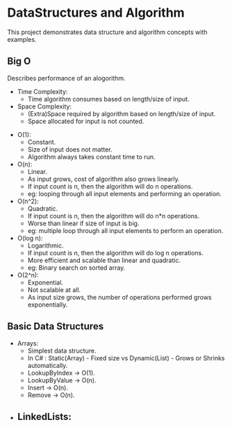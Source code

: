 # DataStructures and Algorithm
This project demonstrates data structure and algorithm concepts with examples.

## Big O
Describes performance of an alogorithm.
- Time Complexity:
    - Time algorithm consumes based on length/size of input.
- Space Complexity:
    - (Extra)Space required by algorithm based on length/size of input.
    - Space allocated for input is not counted.

* O(1):
    - Constant.
    - Size of input does not matter.
    - Algorithm always takes constant time to run.
* O(n):
    - Linear.
    - As input grows, cost of algorithm also grows linearly.
    - If input count is n, then the algorithm will do n operations.
    - eg: looping through all input elements and performing an operation.
* O(n^2):
    - Quadratic.
    - If input count is n, then the algorithm will do n*n operations.
    - Worse than linear if size of input is big.
    - eg: multiple loop through all input elements to perform an operation.
* O(log n):
    - Logarithmic.
    - If input count is n, then the algorithm will do log n operations.
    - More efficient and scalable than linear and quadratic.
    - eg: Binary search on sorted array.
* O(2^n):
    - Exponential.
    - Not scalable at all.
    - As input size grows, the number of operations performed grows exponentially.

## Basic Data Structures
* Arrays:
    - Simplest data structure.
    - In C# : Static(Array) - Fixed size vs Dynamic(List<T>) - Grows or Shrinks automatically.
    - LookupByIndex -> O(1).
    - LookupByValue -> O(n).
    - Insert -> O(n).
    - Remove -> O(n).
* LinkedLists:
    - 
